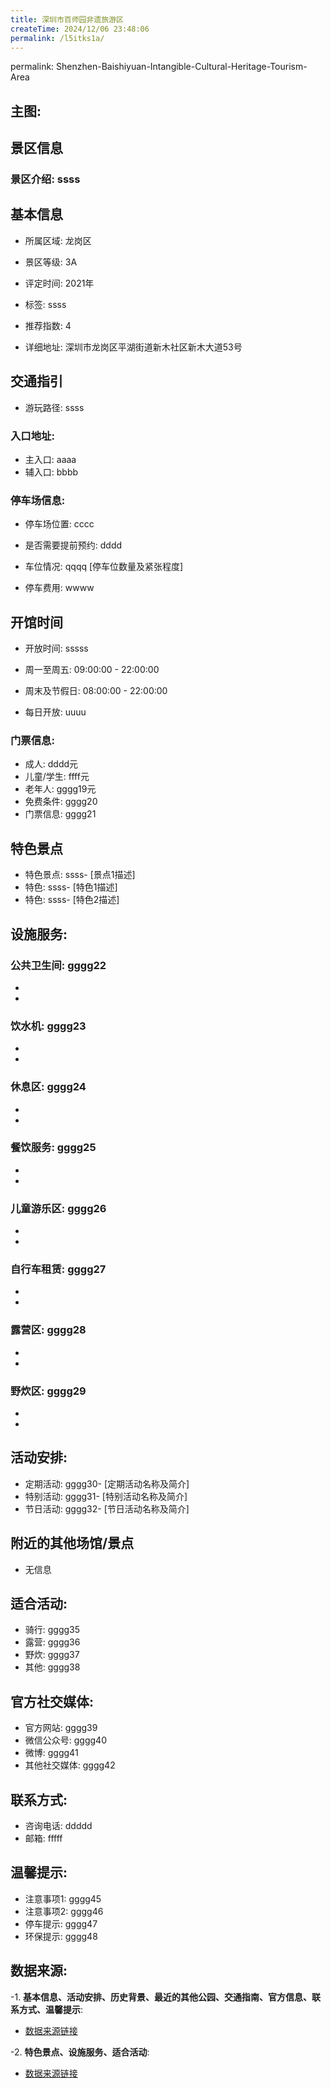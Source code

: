 ```yaml
---
title: 深圳市百师园非遗旅游区
createTime: 2024/12/06 23:48:06
permalink: /l5itks1a/
---
```

permalink: Shenzhen-Baishiyuan-Intangible-Cultural-Heritage-Tourism-Area
## 主图:
<ImageCard
image="https://cn.bing.com/th?id=OHR.AlfanzinaLighthouse_ZH-CN9704515669_1920x1080.webp"
title= "深圳市百师园非遗旅游区"
description= ""
date="2024/12/06"
href="/"
author="sunshang-hl"
/>

## 景区信息
### 景区介绍: ssss
## 基本信息

- 所属区域: 龙岗区

- 景区等级: 3A

- 评定时间: 2021年

- 标签: ssss

- 推荐指数: 4

- 详细地址: 深圳市龙岗区平湖街道新木社区新木大道53号

## 交通指引

- 游玩路径: ssss

### 入口地址:
- 主入口: aaaa
- 辅入口: bbbb
### 停车场信息:
- 停车场位置: cccc

- 是否需要提前预约: dddd

- 车位情况: qqqq [停车位数量及紧张程度]

- 停车费用: wwww

## 开馆时间
- 开放时间: sssss

- 周一至周五: 09:00:00 - 22:00:00
- 周末及节假日: 08:00:00 - 22:00:00
- 每日开放: uuuu

### 门票信息:
- 成人: dddd元
- 儿童/学生: ffff元
- 老年人: gggg19元
- 免费条件: gggg20
- 门票信息: gggg21
## 特色景点
- 特色景点: ssss- [景点1描述]
- 特色: ssss- [特色1描述]
- 特色: ssss- [特色2描述]
## 设施服务:
### 公共卫生间: gggg22
- 
- 
### 饮水机: gggg23
- 
- 
### 休息区: gggg24
- 
- 
### 餐饮服务: gggg25
- 
- 
### 儿童游乐区: gggg26
- 
- 
### 自行车租赁: gggg27
- 
- 
### 露营区: gggg28
- 
- 
### 野炊区: gggg29

- 
- 
## 活动安排:
- 定期活动: gggg30- [定期活动名称及简介]
- 特别活动: gggg31- [特别活动名称及简介]
- 节日活动: gggg32- [节日活动名称及简介]
## 附近的其他场馆/景点
- 无信息

## 适合活动:
- 骑行: gggg35
- 露营: gggg36
- 野炊: gggg37
- 其他: gggg38

## 官方社交媒体:
- 官方网站: gggg39
- 微信公众号: gggg40
- 微博: gggg41
- 其他社交媒体: gggg42

## 联系方式:
- 咨询电话: ddddd 
- 邮箱: fffff

## 温馨提示:
- 注意事项1: gggg45
- 注意事项2: gggg46
- 停车提示: gggg47
- 环保提示: gggg48

## 数据来源:
-1. **基本信息、活动安排、历史背景、最近的其他公园、交通指南、官方信息、联系方式、温馨提示**:
- [数据来源链接](gggg49)

-2. **特色景点、设施服务、适合活动**:
- [数据来源链接](gggg49)

